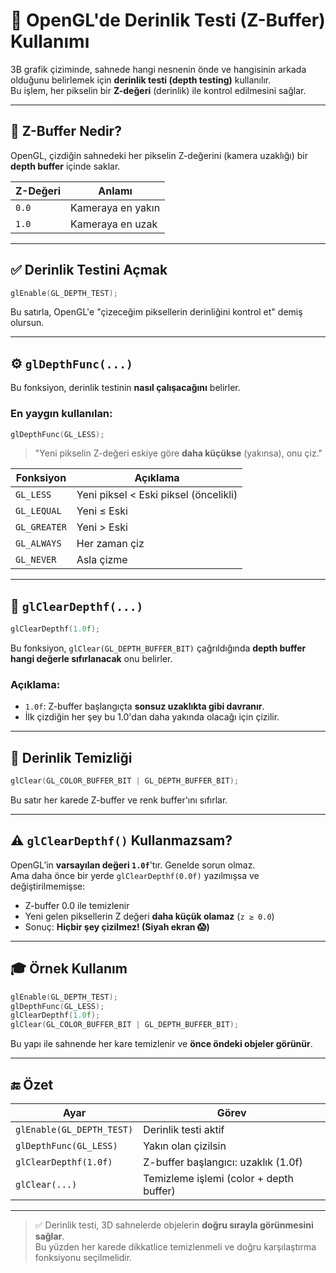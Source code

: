 # 🎯 OpenGL'de Derinlik Testi (Z-Buffer) Kullanımı

3B grafik çiziminde, sahnede hangi nesnenin önde ve hangisinin arkada olduğunu belirlemek için **derinlik testi (depth testing)** kullanılır.  
Bu işlem, her pikselin bir **Z-değeri** (derinlik) ile kontrol edilmesini sağlar.

---

## 🧠 Z-Buffer Nedir?

OpenGL, çizdiğin sahnedeki her pikselin Z-değerini (kamera uzaklığı) bir **depth buffer** içinde saklar.

| Z-Değeri | Anlamı           |
|----------|------------------|
| `0.0`    | Kameraya en yakın |
| `1.0`    | Kameraya en uzak  |

---

## ✅ Derinlik Testini Açmak

```cpp
glEnable(GL_DEPTH_TEST);
```

Bu satırla, OpenGL'e "çizeceğim piksellerin derinliğini kontrol et" demiş olursun.

---

## ⚙️ `glDepthFunc(...)`

Bu fonksiyon, derinlik testinin **nasıl çalışacağını** belirler.

### En yaygın kullanılan:

```cpp
glDepthFunc(GL_LESS);
```

> "Yeni pikselin Z-değeri eskiye göre **daha küçükse** (yakınsa), onu çiz."

| Fonksiyon      | Açıklama                            |
|----------------|-------------------------------------|
| `GL_LESS`      | Yeni piksel < Eski piksel (öncelikli) |
| `GL_LEQUAL`    | Yeni ≤ Eski                         |
| `GL_GREATER`   | Yeni > Eski                         |
| `GL_ALWAYS`    | Her zaman çiz                       |
| `GL_NEVER`     | Asla çizme                          |

---

## 🧼 `glClearDepthf(...)`

```cpp
glClearDepthf(1.0f);
```

Bu fonksiyon, `glClear(GL_DEPTH_BUFFER_BIT)` çağrıldığında **depth buffer hangi değerle sıfırlanacak** onu belirler.

### Açıklama:
- `1.0f`: Z-buffer başlangıçta **sonsuz uzaklıkta gibi davranır**.
- İlk çizdiğin her şey bu 1.0'dan daha yakında olacağı için çizilir.

---

## 🔁 Derinlik Temizliği

```cpp
glClear(GL_COLOR_BUFFER_BIT | GL_DEPTH_BUFFER_BIT);
```

Bu satır her karede Z-buffer ve renk buffer'ını sıfırlar.

---

## ⚠️ `glClearDepthf()` Kullanmazsam?

OpenGL’in **varsayılan değeri `1.0f`**'tır. Genelde sorun olmaz.  
Ama daha önce bir yerde `glClearDepthf(0.0f)` yazılmışsa ve değiştirilmemişse:

- Z-buffer 0.0 ile temizlenir  
- Yeni gelen piksellerin Z değeri **daha küçük olamaz** (`z ≥ 0.0`)  
- Sonuç: **Hiçbir şey çizilmez! (Siyah ekran 😱)**

---

## 🎓 Örnek Kullanım

```cpp
glEnable(GL_DEPTH_TEST);
glDepthFunc(GL_LESS);
glClearDepthf(1.0f);
glClear(GL_COLOR_BUFFER_BIT | GL_DEPTH_BUFFER_BIT);
```

Bu yapı ile sahnende her kare temizlenir ve **önce öndeki objeler görünür**.

---

## 🔚 Özet

| Ayar                     | Görev                                  |
|--------------------------|----------------------------------------|
| `glEnable(GL_DEPTH_TEST)` | Derinlik testi aktif                   |
| `glDepthFunc(GL_LESS)`    | Yakın olan çizilsin                    |
| `glClearDepthf(1.0f)`     | Z-buffer başlangıcı: uzaklık (1.0f)    |
| `glClear(...)`            | Temizleme işlemi (color + depth buffer)|

---

> ✅ Derinlik testi, 3D sahnelerde objelerin **doğru sırayla görünmesini sağlar**.  
> Bu yüzden her karede dikkatlice temizlenmeli ve doğru karşılaştırma fonksiyonu seçilmelidir.
